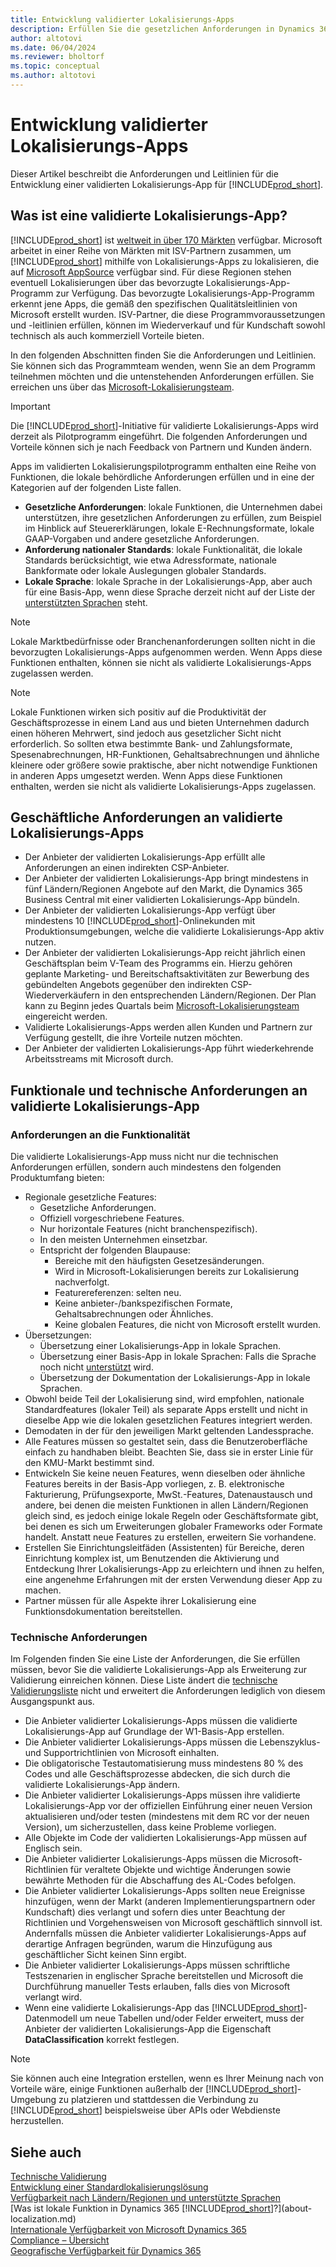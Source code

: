```yaml
---
title: Entwicklung validierter Lokalisierungs-Apps
description: Erfüllen Sie die gesetzlichen Anforderungen in Dynamics 365 Business Central als validierte Lokalisierungs-App.
author: altotovi
ms.date: 06/04/2024
ms.reviewer: bholtorf
ms.topic: conceptual
ms.author: altotovi
---
```


# Entwicklung validierter Lokalisierungs-Apps

Dieser Artikel beschreibt die Anforderungen und Leitlinien für die Entwicklung einer validierten Lokalisierungs-App für [!INCLUDE[prod_short](includes/prod_short.md)].

## Was ist eine validierte Lokalisierungs-App?

[!INCLUDE[prod_short](includes/prod_short.md)] ist [weltweit in über 170 Märkten](/dynamics365/business-central/dev-itpro/compliance/apptest-countries-and-translations?toc=/dynamics365/business-central/toc.json) verfügbar. Microsoft arbeitet in einer Reihe von Märkten mit ISV-Partnern zusammen, um [!INCLUDE[prod_short](includes/prod_short.md)] mithilfe von Lokalisierungs-Apps zu lokalisieren, die auf [Microsoft AppSource](https://go.microsoft.com/fwlink/?linkid=2081646) verfügbar sind. Für diese Regionen stehen eventuell Lokalisierungen über das bevorzugte Lokalisierungs-App-Programm zur Verfügung. Das bevorzugte Lokalisierungs-App-Programm erkennt jene Apps, die gemäß den spezifischen Qualitätsleitlinien von Microsoft erstellt wurden. ISV-Partner, die diese Programmvoraussetzungen und -leitlinien erfüllen, können im Wiederverkauf und für Kundschaft sowohl technisch als auch kommerziell Vorteile bieten.  

In den folgenden Abschnitten finden Sie die Anforderungen und Leitlinien. Sie können sich das Programmteam wenden, wenn Sie an dem Programm teilnehmen möchten und die untenstehenden Anforderungen erfüllen. Sie erreichen uns über das [Microsoft-Lokalisierungsteam](mailto:d365bcloc@microsoft.com).   

> [!IMPORTANT]
> Die [!INCLUDE[prod_short](includes/prod_short.md)]-Initiative für validierte Lokalisierungs-Apps wird derzeit als Pilotprogramm eingeführt. Die folgenden Anforderungen und Vorteile können sich je nach Feedback von Partnern und Kunden ändern.  

Apps im validierten Lokalisierungspilotprogramm enthalten eine Reihe von Funktionen, die lokale behördliche Anforderungen erfüllen und in eine der Kategorien auf der folgenden Liste fallen.  

- **Gesetzliche Anforderungen**: lokale Funktionen, die Unternehmen dabei unterstützen, ihre gesetzlichen Anforderungen zu erfüllen, zum Beispiel im Hinblick auf Steuererklärungen, lokale E-Rechnungsformate, lokale GAAP-Vorgaben und andere gesetzliche Anforderungen.
- **Anforderung nationaler Standards**: lokale Funktionalität, die lokale Standards berücksichtigt, wie etwa Adressformate, nationale Bankformate oder lokale Auslegungen globaler Standards.
- **Lokale Sprache**: lokale Sprache in der Lokalisierungs-App, aber auch für eine Basis-App, wenn diese Sprache derzeit nicht auf der Liste der [unterstützten Sprachen](/dynamics365/business-central/dev-itpro/compliance/apptest-countries-and-translations?toc=/dynamics365/business-central/toc.json) steht.

> [!NOTE]
> Lokale Marktbedürfnisse oder Branchenanforderungen sollten nicht in die bevorzugten Lokalisierungs-Apps aufgenommen werden. Wenn Apps diese Funktionen enthalten, können sie nicht als validierte Lokalisierungs-Apps zugelassen werden.

> [!NOTE]
> Lokale Funktionen wirken sich positiv auf die Produktivität der Geschäftsprozesse in einem Land aus und bieten Unternehmen dadurch einen höheren Mehrwert, sind jedoch aus gesetzlicher Sicht nicht erforderlich. So sollten etwa bestimmte Bank- und Zahlungsformate, Spesenabrechnungen, HR-Funktionen, Gehaltsabrechnungen und ähnliche kleinere oder größere sowie praktische, aber nicht notwendige Funktionen in anderen Apps umgesetzt werden. Wenn Apps diese Funktionen enthalten, werden sie nicht als validierte Lokalisierungs-Apps zugelassen.   

## Geschäftliche Anforderungen an validierte Lokalisierungs-Apps  

- Der Anbieter der validierten Lokalisierungs-App erfüllt alle Anforderungen an einen indirekten CSP-Anbieter.  
- Der Anbieter der validierten Lokalisierungs-App bringt mindestens in fünf Ländern/Regionen Angebote auf den Markt, die Dynamics 365 Business Central mit einer validierten Lokalisierungs-App bündeln. 
- Der Anbieter der validierten Lokalisierungs-App verfügt über mindestens 10 [!INCLUDE[prod_short](includes/prod_short.md)]-Onlinekunden mit Produktionsumgebungen, welche die validierte Lokalisierungs-App aktiv nutzen. 
- Der Anbieter der validierten Lokalisierungs-App reicht jährlich einen Geschäftsplan beim V-Team des Programms ein. Hierzu gehören geplante Marketing- und Bereitschaftsaktivitäten zur Bewerbung des gebündelten Angebots gegenüber den indirekten CSP-Wiederverkäufern in den entsprechenden Ländern/Regionen. Der Plan kann zu Beginn jedes Quartals beim [Microsoft-Lokalisierungsteam](mailto:d365bcloc@microsoft.com) eingereicht werden.  
- Validierte Lokalisierungs-Apps werden allen Kunden und Partnern zur Verfügung gestellt, die ihre Vorteile nutzen möchten.     
- Der Anbieter der validierten Lokalisierungs-App führt wiederkehrende Arbeitsstreams mit Microsoft durch.

## Funktionale und technische Anforderungen an validierte Lokalisierungs-App  

### Anforderungen an die Funktionalität   

Die validierte Lokalisierungs-App muss nicht nur die technischen Anforderungen erfüllen, sondern auch mindestens den folgenden Produktumfang bieten:  

- Regionale gesetzliche Features:   
  - Gesetzliche Anforderungen.   
  - Offiziell vorgeschriebene Features. 
  - Nur horizontale Features (nicht branchenspezifisch).  
  - In den meisten Unternehmen einsetzbar.  
  - Entspricht der folgenden Blaupause:   
    - Bereiche mit den häufigsten Gesetzesänderungen. 
    - Wird in Microsoft-Lokalisierungen bereits zur Lokalisierung nachverfolgt. 
    - Featurereferenzen: selten neu.  
    - Keine anbieter-/bankspezifischen Formate, Gehaltsabrechnungen oder Ähnliches. 
    - Keine globalen Features, die nicht von Microsoft erstellt wurden. 
- Übersetzungen: 
  - Übersetzung einer Lokalisierungs-App in lokale Sprachen. 
  - Übersetzung einer Basis-App in lokale Sprachen: Falls die Sprache noch nicht [unterstützt](/dynamics365/business-central/dev-itpro/compliance/apptest-countries-and-translations?toc=/dynamics365/business-central/toc.json) wird.  
  - Übersetzung der Dokumentation der Lokalisierungs-App in lokale Sprachen. 
- Obwohl beide Teil der Lokalisierung sind, wird empfohlen, nationale Standardfeatures (lokaler Teil) als separate Apps erstellt und nicht in dieselbe App wie die lokalen gesetzlichen Features integriert werden. 
- Demodaten in der für den jeweiligen Markt geltenden Landessprache.   
- Alle Features müssen so gestaltet sein, dass die Benutzeroberfläche einfach zu handhaben bleibt. Beachten Sie, dass sie in erster Linie für den KMU-Markt bestimmt sind.  
- Entwickeln Sie keine neuen Features, wenn dieselben oder ähnliche Features bereits in der Basis-App vorliegen, z. B. elektronische Fakturierung, Prüfungsexporte, MwSt.-Features, Datenaustausch und andere, bei denen die meisten Funktionen in allen Ländern/Regionen gleich sind, es jedoch einige lokale Regeln oder Geschäftsformate gibt, bei denen es sich um Erweiterungen globaler Frameworks oder Formate handelt. Anstatt neue Features zu erstellen, erweitern Sie vorhandene.  
- Erstellen Sie Einrichtungsleitfäden (Assistenten) für Bereiche, deren Einrichtung komplex ist, um Benutzenden die Aktivierung und Entdeckung Ihrer Lokalisierungs-App zu erleichtern und ihnen zu helfen, eine angenehme Erfahrungen mit der ersten Verwendung dieser App zu machen.  
- Partner müssen für alle Aspekte ihrer Lokalisierung eine Funktionsdokumentation bereitstellen.  

### Technische Anforderungen  

Im Folgenden finden Sie eine Liste der Anforderungen, die Sie erfüllen müssen, bevor Sie die validierte Lokalisierungs-App als Erweiterung zur Validierung einreichen können. Diese Liste ändert die [technische Validierungsliste](/dynamics365/business-central/dev-itpro/developer/devenv-checklist-submission) nicht und erweitert die Anforderungen lediglich von diesem Ausgangspunkt aus.  

- Die Anbieter validierter Lokalisierungs-Apps müssen die validierte Lokalisierungs-App auf Grundlage der W1-Basis-App erstellen.  
- Die Anbieter validierter Lokalisierungs-Apps müssen die Lebenszyklus- und Supportrichtlinien von Microsoft einhalten.   
- Die obligatorische Testautomatisierung muss mindestens 80 % des Codes und alle Geschäftsprozesse abdecken, die sich durch die validierte Lokalisierungs-App ändern.  
- Die Anbieter validierter Lokalisierungs-Apps müssen ihre validierte Lokalisierungs-App vor der offiziellen Einführung einer neuen Version aktualisieren und/oder testen (mindestens mit dem RC vor der neuen Version), um sicherzustellen, dass keine Probleme vorliegen. 
- Alle Objekte im Code der validierten Lokalisierungs-App müssen auf Englisch sein.   
- Die Anbieter validierter Lokalisierungs-Apps müssen die Microsoft-Richtlinien für veraltete Objekte und wichtige Änderungen sowie bewährte Methoden für die Abschaffung des AL-Codes befolgen.  
- Die Anbieter validierter Lokalisierungs-Apps sollten neue Ereignisse hinzufügen, wenn der Markt (anderen Implementierungspartnern oder Kundschaft) dies verlangt und sofern dies unter Beachtung der Richtlinien und Vorgehensweisen von Microsoft geschäftlich sinnvoll ist. Andernfalls müssen die Anbieter validierter Lokalisierungs-Apps auf derartige Anfragen begründen, warum die Hinzufügung aus geschäftlicher Sicht keinen Sinn ergibt. 
- Die Anbieter validierter Lokalisierungs-Apps müssen schriftliche Testszenarien in englischer Sprache bereitstellen und Microsoft die Durchführung manueller Tests erlauben, falls dies von Microsoft verlangt wird.  
- Wenn eine validierte Lokalisierungs-App das [!INCLUDE[prod_short](includes/prod_short.md)]-Datenmodell um neue Tabellen und/oder Felder erweitert, muss der Anbieter der validierten Lokalisierungs-App die Eigenschaft **DataClassification** korrekt festlegen.

> [!NOTE]  
> Sie können auch eine Integration erstellen, wenn es Ihrer Meinung nach von Vorteile wäre, einige Funktionen außerhalb der [!INCLUDE[prod_short](includes/prod_short.md)]-Umgebung zu platzieren und stattdessen die Verbindung zu [!INCLUDE[prod_short](includes/prod_short.md)] beispielsweise über APIs oder Webdienste herzustellen.

## Siehe auch

[Technische Validierung](/dynamics365/business-central/dev-itpro/developer/devenv-checklist-submission)  
[Entwicklung einer Standardlokalisierungslösung](/dynamics365/business-central/dev-itpro/developer/readiness/readiness-develop-localization)  
[Verfügbarkeit nach Ländern/Regionen und unterstützte Sprachen](/dynamics365/business-central/dev-itpro/compliance/apptest-countries-and-translations)  
[Was ist lokale Funktion in Dynamics 365 [!INCLUDE[prod_short](includes/prod_short.md)]?](about-localization.md)  
[Internationale Verfügbarkeit von Microsoft Dynamics 365](/dynamics365/get-started/availability)  
[Compliance – Übersicht](compliance/compliance-overview.md)  
[Geografische Verfügbarkeit für Dynamics 365](https://releaseplans.microsoft.com/availability-reports/?report=productgeoreport/)  
